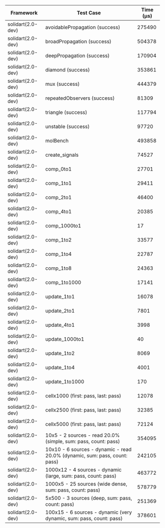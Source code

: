 | Framework | Test Case | Time (μs) |
| --- | --- | --- |
| solidart(2.0-dev) | avoidablePropagation (success) | 275490 |
| solidart(2.0-dev) | broadPropagation (success) | 504378 |
| solidart(2.0-dev) | deepPropagation (success) | 170904 |
| solidart(2.0-dev) | diamond (success) | 353861 |
| solidart(2.0-dev) | mux (success) | 444379 |
| solidart(2.0-dev) | repeatedObservers (success) | 81309 |
| solidart(2.0-dev) | triangle (success) | 117794 |
| solidart(2.0-dev) | unstable (success) | 97720 |
| solidart(2.0-dev) | molBench | 493858 |
| solidart(2.0-dev) | create_signals | 74527 |
| solidart(2.0-dev) | comp_0to1 | 27701 |
| solidart(2.0-dev) | comp_1to1 | 29411 |
| solidart(2.0-dev) | comp_2to1 | 46400 |
| solidart(2.0-dev) | comp_4to1 | 20385 |
| solidart(2.0-dev) | comp_1000to1 | 17 |
| solidart(2.0-dev) | comp_1to2 | 33577 |
| solidart(2.0-dev) | comp_1to4 | 22787 |
| solidart(2.0-dev) | comp_1to8 | 24363 |
| solidart(2.0-dev) | comp_1to1000 | 17141 |
| solidart(2.0-dev) | update_1to1 | 16078 |
| solidart(2.0-dev) | update_2to1 | 7801 |
| solidart(2.0-dev) | update_4to1 | 3998 |
| solidart(2.0-dev) | update_1000to1 | 40 |
| solidart(2.0-dev) | update_1to2 | 8069 |
| solidart(2.0-dev) | update_1to4 | 4001 |
| solidart(2.0-dev) | update_1to1000 | 170 |
| solidart(2.0-dev) | cellx1000 (first: pass, last: pass) | 12078 |
| solidart(2.0-dev) | cellx2500 (first: pass, last: pass) | 32385 |
| solidart(2.0-dev) | cellx5000 (first: pass, last: pass) | 72124 |
| solidart(2.0-dev) | 10x5 - 2 sources - read 20.0% (simple, sum: pass, count: pass) | 354095 |
| solidart(2.0-dev) | 10x10 - 6 sources - dynamic - read 20.0% (dynamic, sum: pass, count: pass) | 242105 |
| solidart(2.0-dev) | 1000x12 - 4 sources - dynamic (large, sum: pass, count: pass) | 463772 |
| solidart(2.0-dev) | 1000x5 - 25 sources (wide dense, sum: pass, count: pass) | 578779 |
| solidart(2.0-dev) | 5x500 - 3 sources (deep, sum: pass, count: pass) | 251369 |
| solidart(2.0-dev) | 100x15 - 6 sources - dynamic (very dynamic, sum: pass, count: pass) | 378601 |
